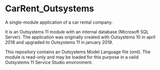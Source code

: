 # CarRent_Outsystems
A single-module application of a car rental company.

It is an Outsystems 11 module with an internal database (Microsoft SQL Server).
The application was originally created with Outsystems 10 in april 2018 and upgraded to Outsystems 11 in january 2019.

This repository contains an Outsystems Model Language file (oml). 
The module is read-only and may be loaded for this purpose in a valid Outsystems 11 Service Studio environment.
